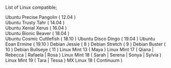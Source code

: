 List of Linux compatible;


Ubuntu Precise Pangolin ( 12.04 )  \
Ubuntu Trusty Tahr ( 14.04 ) \
Ubuntu Xenial Xerus ( 16.04 ) \
Ubuntu Bionic Beaver ( 18.04 ) \
Ubuntu Cosmic Cuttlefish ( 18.10 )
Ubuntu Disco Dingo ( 19.04 )
Ubuntu Eoan Ermine  ( 19.10 )
Debian Jessie ( 8 )
Debian Stretch ( 9 )
Debian Buster ( 10 )
Debian Bullseye ( 11 )
Linux Mint 13 ( Maya )
Linux Mint 17 ( Qiana | Rebecca | Rafaela | Rosa )
Linux Mint 18 ( Sarah | Serena | Sonya | Sylvia )
Linux Mint 19 ( Tara | Tessa )
MX Linux 18 ( Continuum )
